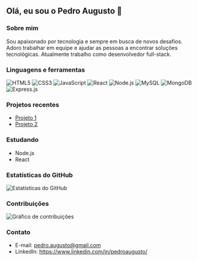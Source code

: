 ## Olá, eu sou o Pedro Augusto 👋

### Sobre mim

Sou apaixonado por tecnologia e sempre em busca de novos desafios. Adoro trabalhar em equipe e ajudar as pessoas a encontrar soluções tecnológicas. Atualmente trabalho como desenvolvedor full-stack.

### Linguagens e ferramentas

<img src="https://img.shields.io/badge/HTML5-E34F26?style=flat&logo=html5&logoColor=white" alt="HTML5" />
<img src="https://img.shields.io/badge/CSS3-1572B6?style=flat&logo=css3&logoColor=white" alt="CSS3" />
<img src="https://img.shields.io/badge/JavaScript-F7DF1E?style=flat&logo=javascript&logoColor=black" alt="JavaScript" />
<img src="https://img.shields.io/badge/React-61DAFB?style=flat&logo=react&logoColor=black" alt="React" />
<img src="https://img.shields.io/badge/Node.js-43853D?style=flat&logo=node.js&logoColor=white" alt="Node.js" />
<img src="https://img.shields.io/badge/MySQL-00000F?style=flat&logo=mysql&logoColor=white" alt="MySQL" />
<img src="https://img.shields.io/badge/MongoDB-4EA94B?style=flat&logo=mongodb&logoColor=white" alt="MongoDB" />
<img src="https://img.shields.io/badge/Express.js-404D59?style=flat" alt="Express.js" />

### Projetos recentes

- [Projeto 1](https://github.com/pedroaugusto/project1)
- [Projeto 2](https://github.com/pedroaugusto/project2)

### Estudando

- Node.js
- React

### Estatísticas do GitHub

![Estatísticas do GitHub](https://github-readme-stats.vercel.app/api?username=pedroagn-dev&show_icons=true&count_private=true&theme=dark)

### Contribuições

![Gráfico de contribuições](https://github-readme-streak-stats.herokuapp.com/?user=pedroagn-dev&theme=dark)

### Contato

- E-mail: pedro.augusto@gmail.com
- LinkedIn: https://www.linkedin.com/in/pedroaugusto/
